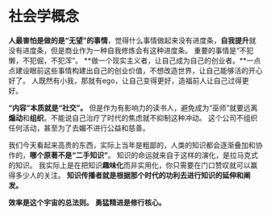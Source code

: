 # 社会学概念

**人最害怕是做的是“无望”的事情**，觉得什么事情做起来没有进度条，**自我提升**就没有进度条，但是商业作为一种自我修炼会有这种进度条。
重要的事情是“不犯懒，不犯倔，不犯浑”。
**做一个现实主义者，让自己成为自己的创业者。**一点点建设眼前这些事情构建出自己的创业价值，不想改造世界，让自己能够活的开心好了。
人既然有小我，那就有ego，让自己变得更好，造福前人让自己过得更好。


**“内容”本质就是“社交”。**
但是作为有影响力的读书人，避免成为“巫师”就要远离**煽动**和**组织**。不能说自己治疗了时代的焦虑就不抑制这种冲动。
这个公司不组织任何活动，甚至为了去媚不进行公益和慈善。

我们今天看起来高贵的东西，实际上当年是粗鄙的，人类的知识都会逐渐叠加和协作的，**哪个原著不是“二手知识”**。
知识的命运就来自于这样的演化，是拉马克式的知识。
我实际上是在把知识**趣味化**而非实用化，你只需要在门口赞叹就可以赢得多少人的关注。
**知识传播者就是根据那个时代的功利去进行知识的延伸和阐发。**

**效率是这个宇宙的总法则。**
**勇猛精进是修行核心。**













